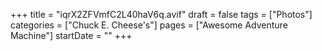 +++
title = "iqrX2ZFVmfC2L40haV6q.avif"
draft = false
tags = ["Photos"]
categories = ["Chuck E. Cheese's"]
pages = ["Awesome Adventure Machine"]
startDate = ""
+++
